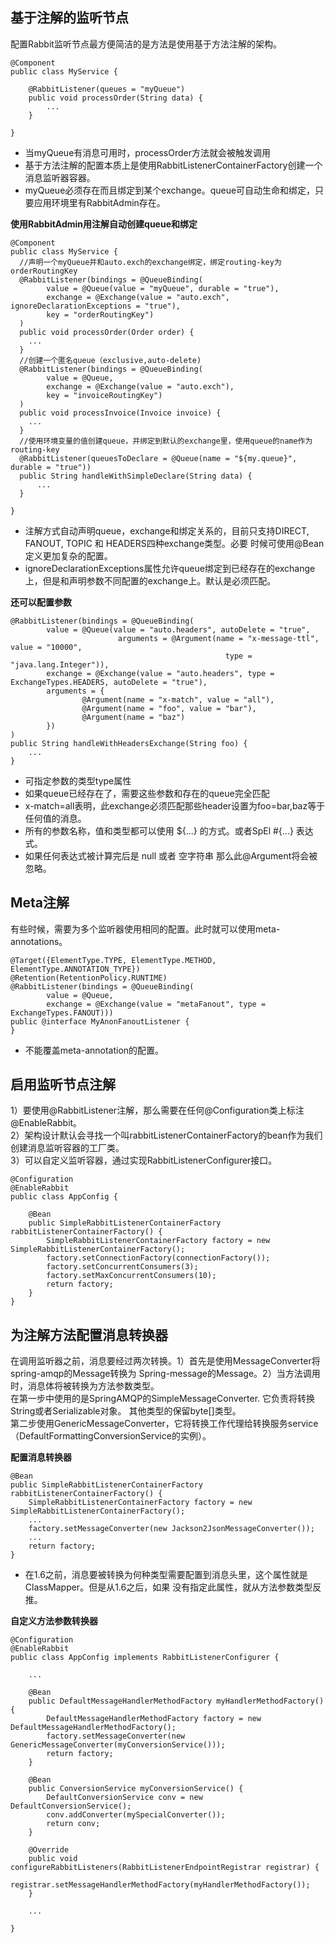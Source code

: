 ## 基于注解的监听节点
配置Rabbit监听节点最方便简洁的是方法是使用基于方法注解的架构。  
```
@Component
public class MyService {

    @RabbitListener(queues = "myQueue")
    public void processOrder(String data) {
        ...
    }

}
```
* 当myQueue有消息可用时，processOrder方法就会被触发调用
* 基于方法注解的配置本质上是使用RabbitListenerContainerFactory创建一个消息监听器容器。
* myQueue必须存在而且绑定到某个exchange。queue可自动生命和绑定，只要应用环境里有RabbitAdmin存在。

**使用RabbitAdmin用注解自动创建queue和绑定**  
```
@Component
public class MyService {
  //声明一个myQueue并和auto.exch的exchange绑定，绑定routing-key为orderRoutingKey
  @RabbitListener(bindings = @QueueBinding(
        value = @Queue(value = "myQueue", durable = "true"),
        exchange = @Exchange(value = "auto.exch", ignoreDeclarationExceptions = "true"),
        key = "orderRoutingKey")
  )
  public void processOrder(Order order) {
    ...
  }
  //创建一个匿名queue（exclusive,auto-delete)
  @RabbitListener(bindings = @QueueBinding(
        value = @Queue,
        exchange = @Exchange(value = "auto.exch"),
        key = "invoiceRoutingKey")
  )
  public void processInvoice(Invoice invoice) {
    ...
  }
  //使用环境变量的值创建queue，并绑定到默认的exchange里，使用queue的name作为routing-key
  @RabbitListener(queuesToDeclare = @Queue(name = "${my.queue}", durable = "true"))
  public String handleWithSimpleDeclare(String data) {
      ...
  }

}
```
* 注解方式自动声明queue，exchange和绑定关系的，目前只支持DIRECT, FANOUT, TOPIC 和 HEADERS四种exchange类型。必要
时候可使用@Bean定义更加复杂的配置。
* ignoreDeclarationExceptions属性允许queue绑定到已经存在的exchange上，但是和声明参数不同配置的exchange上。默认是必须匹配。

**还可以配置参数**  
```
@RabbitListener(bindings = @QueueBinding(
        value = @Queue(value = "auto.headers", autoDelete = "true",
                        arguments = @Argument(name = "x-message-ttl", value = "10000",
                                                type = "java.lang.Integer")),
        exchange = @Exchange(value = "auto.headers", type = ExchangeTypes.HEADERS, autoDelete = "true"),
        arguments = {
                @Argument(name = "x-match", value = "all"),
                @Argument(name = "foo", value = "bar"),
                @Argument(name = "baz")
        })
)
public String handleWithHeadersExchange(String foo) {
    ...
}
```
* 可指定参数的类型type属性
* 如果queue已经存在了，需要这些参数和存在的queue完全匹配
* x-match=all表明，此exchange必须匹配那些header设置为foo=bar,baz等于任何值的消息。
* 所有的参数名称，值和类型都可以使用 ${...} 的方式。或者SpEl #{...} 表达式。
* 如果任何表达式被计算完后是 null 或者 空字符串 那么此@Argument将会被忽略。

## Meta注解
有些时候，需要为多个监听器使用相同的配置。此时就可以使用meta-annotations。  
```
@Target({ElementType.TYPE, ElementType.METHOD, ElementType.ANNOTATION_TYPE})
@Retention(RetentionPolicy.RUNTIME)
@RabbitListener(bindings = @QueueBinding(
        value = @Queue,
        exchange = @Exchange(value = "metaFanout", type = ExchangeTypes.FANOUT)))
public @interface MyAnonFanoutListener {
}
```
* 不能覆盖meta-annotation的配置。

## 启用监听节点注解
1）要使用@RabbitListener注解，那么需要在任何@Configuration类上标注@EnableRabbit。  
2）架构设计默认会寻找一个叫rabbitListenerContainerFactory的bean作为我们创建消息监听容器的工厂类。  
3）可以自定义监听容器，通过实现RabbitListenerConfigurer接口。  
```
@Configuration
@EnableRabbit
public class AppConfig {

    @Bean
    public SimpleRabbitListenerContainerFactory rabbitListenerContainerFactory() {
        SimpleRabbitListenerContainerFactory factory = new SimpleRabbitListenerContainerFactory();
        factory.setConnectionFactory(connectionFactory());
        factory.setConcurrentConsumers(3);
        factory.setMaxConcurrentConsumers(10);
        return factory;
    }
}
```

## 为注解方法配置消息转换器
在调用监听器之前，消息要经过两次转换。1）首先是使用MessageConverter将spring-amqp的Message转换为
Spring-message的Message。2）当方法调用时，消息体将被转换为方法参数类型。  
在第一步中使用的是SpringAMQP的SimpleMessageConverter. 它负责将转换String或者Serializable对象。
其他类型的保留byte[]类型。  
第二步使用GenericMessageConverter，它将转换工作代理给转换服务service（DefaultFormattingConversionService的实例）。  

**配置消息转换器**  

```
@Bean
public SimpleRabbitListenerContainerFactory rabbitListenerContainerFactory() {
    SimpleRabbitListenerContainerFactory factory = new SimpleRabbitListenerContainerFactory();
    ...
    factory.setMessageConverter(new Jackson2JsonMessageConverter());
    ...
    return factory;
}
```
* 在1.6之前，消息要被转换为何种类型需要配置到消息头里，这个属性就是ClassMapper。但是从1.6之后，如果
没有指定此属性，就从方法参数类型反推。  

**自定义方法参数转换器**  

```
@Configuration
@EnableRabbit
public class AppConfig implements RabbitListenerConfigurer {

    ...

    @Bean
    public DefaultMessageHandlerMethodFactory myHandlerMethodFactory() {
        DefaultMessageHandlerMethodFactory factory = new DefaultMessageHandlerMethodFactory();
        factory.setMessageConverter(new GenericMessageConverter(myConversionService()));
        return factory;
    }

    @Bean
    public ConversionService myConversionService() {
        DefaultConversionService conv = new DefaultConversionService();
        conv.addConverter(mySpecialConverter());
        return conv;
    }

    @Override
    public void configureRabbitListeners(RabbitListenerEndpointRegistrar registrar) {
        registrar.setMessageHandlerMethodFactory(myHandlerMethodFactory());
    }

    ...

}
```
